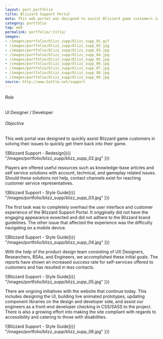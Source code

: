 ```yaml
---
layout: post_portfolio
title: Blizzard Support Portal
meta: This web portal was designed to assist Blizzard game customers in solving their issues to quickly get them back into the game.
category: portfolio
tag: web
permalink: portfolio/:title/
images: 
- /images/portfolio/blizz_supp/blizz_supp_01.gif
- /images/portfolio/blizz_supp/blizz_supp_02.jpg
- /images/portfolio/blizz_supp/blizz_supp_03.jpg
- /images/portfolio/blizz_supp/blizz_supp_04.jpg
- /images/portfolio/blizz_supp/blizz_supp_05.jpg
- /images/portfolio/blizz_supp/blizz_supp_06.jpg
- /images/portfolio/blizz_supp/blizz_supp_07.jpg
- /images/portfolio/blizz_supp/blizz_supp_08.jpg
- /images/portfolio/blizz_supp/blizz_supp_09.jpg
source: http://www.battle.net/support
---
```


###### Role

UI Designer / Developer

###### Objective

This web portal was designed to quickly assist Blizzard game customers in solving their issues to quickly get them back into their game.

![Blizzard Support - Redesign]({{ "/images/portfolio/blizz_supp/blizz_supp_02.jpg" }})

Players are offered useful resources such as knowledge-base articles and self service solutions with account, technical, and gameplay related issues. Should these solutions not help, contact channels exist for reaching customer service representatives.

![Blizzard Support - Style Guide]({{ "/images/portfolio/blizz_supp/blizz_supp_03.jpg" }})

The first task was to completely overhaul the user interface and customer experience of the Blizzard Support Portal. It origginally did not have the engaging appearance exoected and did not adhere to the Blizzard brand guidelines. The other issue that affected the experience was the difficulty navigating on a mobile device.

![Blizzard Support - Style Guide]({{ "/images/portfolio/blizz_supp/blizz_supp_04.jpg" }})

With the help of the product design team consisting of UX Designers, Researchers, BSAs, and Engineers, we accomplished these initial goals. The reports have shown an increased success rate for self-services offered to customers and has resulted in less contacts.

![Blizzard Support - Style Guide]({{ "/images/portfolio/blizz_supp/blizz_supp_05.jpg" }})

There are ongoing initiatives with the website that continue today. This includes designing the UI, building live animated prototypes, updating component libraries on the design and developer side, and assist our engineers as a front-end developer checking in CSS/SASS to the project. There is also a growing effort into making the site compliant with regards to accessibility and catering to those with disabilities.

![Blizzard Support - Style Guide]({{ "/images/portfolio/blizz_supp/blizz_supp_06.jpg" }})